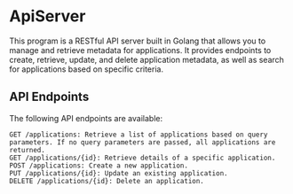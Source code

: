 # ApiServer
This program is a RESTful API server built in Golang that allows you to manage and retrieve metadata for applications. It provides endpoints to create, retrieve, update, and delete application metadata, as well as search for applications based on specific criteria.

## API Endpoints
The following API endpoints are available:

```
GET /applications: Retrieve a list of applications based on query parameters. If no query parameters are passed, all applications are returned.
GET /applications/{id}: Retrieve details of a specific application.
POST /applications: Create a new application.
PUT /applications/{id}: Update an existing application.
DELETE /applications/{id}: Delete an application.
```